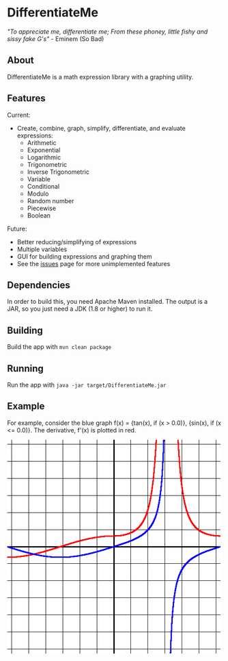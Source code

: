 DifferentiateMe
===

_"To appreciate me, differentiate me; From these phoney, little fishy and sissy fake G's"_ - Eminem (So Bad)

About
---
DifferentiateMe is a math expression library with a graphing utility.

Features
---
Current:
- Create, combine, graph, simplify, differentiate, and evaluate expressions:
  - Arithmetic
  - Exponential
  - Logarithmic
  - Trigonometric
  - Inverse Trigonometric
  - Variable
  - Conditional
  - Modulo
  - Random number
  - Piecewise
  - Boolean

Future:
- Better reducing/simplifying of expressions
- Multiple variables
- GUI for building expressions and graphing them
- See the [issues](https://github.com/handrinp/DifferentiateMe/issues) page for more unimplemented features

Dependencies
---
In order to build this, you need Apache Maven installed.
The output is a JAR, so you just need a JDK (1.8 or higher) to run it.

Building
---
Build the app with `mvn clean package`

Running
---
Run the app with `java -jar target/DifferentiateMe.jar`

Example
---
For example, consider the blue graph f(x) = {tan(x), if (x > 0.0)}, {sin(x), if (x <= 0.0)}.
The derivative, f'(x) is plotted in red.

![example graph](graph-example.png)

